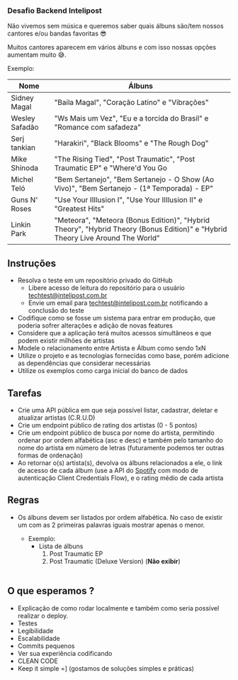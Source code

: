 

### Desafio Backend Intelipost

Não vivemos sem música e queremos saber quais álbuns são/tem nossos cantores e/ou bandas favoritas 😎

Muitos cantores aparecem em vários álbuns e com isso nossas opções aumentam muito 😅.

Exemplo:

| Nome  | Álbuns  |
|---|---|
| Sidney Magal  | "Baila Magal", "Coração Latino" e "Vibrações"  |
|  Wesley Safadão |  "Ws Mais um Vez", "Eu e a torcida do Brasil" e "Romance com safadeza" |
|  Serj tankian |  "Harakiri", "Black Blooms" e "The Rough Dog" |
|  Mike Shinoda |  "The Rising Tied", "Post Traumatic", "Post Traumatic EP" e "Where'd You Go  |
|  Michel Teló |  "Bem Sertanejo", "Bem Sertanejo - O Show (Ao Vivo)", "Bem Sertanejo - (1ª Temporada) - EP"|
|  Guns N' Roses |  "Use Your IIIlusion I", "Use Your IIIlusion II" e "Greatest Hits"|
|  Linkin Park |  "Meteora", "Meteora (Bonus Edition)", "Hybrid Theory", "Hybrid Theory (Bonus Edition)" e  "Hybrid Theory Live Around The World"|

## Instruções

 * Resolva o teste em um repositório privado do GitHub
	* Libere acesso de leitura do repositório para o usuário techtest@intelipost.com.br
	* Envie um email para techtest@intelipost.com.br notificando a conclusão do teste 
 * Codifique como se fosse um sistema para entrar em produção, que poderia sofrer alterações e adição de novas features
 * Considere que a aplicação terá muitos acessos simultâneos e que podem existir milhões de artistas
 * Modele o relacionamento entre Artista e Álbum como sendo 1xN
 * Utilize o projeto e as tecnologias fornecidas como base, porém adicione as dependências que considerar necessárias
 * Utilize os exemplos como carga inicial do banco de dados

## Tarefas
 
 * Crie uma API pública em que seja possível listar, cadastrar, deletar e atualizar artistas (C.R.U.D)
 * Crie um endpoint público de rating dos artistas (0 - 5 pontos)
 * Crie um endpoint público de busca por nome do artista, permitindo ordenar por ordem alfabética (asc e desc) e também pelo tamanho do nome do artista em número de letras (futuramente podemos ter outras formas de ordenação)
 * Ao retornar o(s) artista(s), devolva os álbuns relacionados a ele, o link de acesso de cada álbum (use a API do [Spotify](https://developer.spotify.com/documentation/web-api/) com modo de autenticação Client Credentials Flow), e o rating médio de cada artista

## Regras
 
 * Os álbuns devem ser listados por ordem alfabética. No caso de existir um com as 2 primeiras palavras iguais mostrar apenas o menor.
 
   * Exemplo: <br/>
      * Lista de álbuns <br/>
        1) Post Traumatic EP <br/>
        2) Post Traumatic (Deluxe Version) (**Não exibir**) <br/>
        <br/>

## O que esperamos ?

 * Explicação de como rodar localmente e também como seria possível realizar o deploy.
 * Testes
 * Legibilidade
 * Escalabilidade 
 * Commits pequenos
 * Ver sua experiência codificando
 * CLEAN CODE
 * Keep it simple =] (gostamos de soluções simples e práticas)
